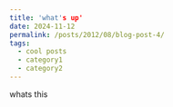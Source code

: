 ```yaml
---
title: 'what's up'
date: 2024-11-12
permalink: /posts/2012/08/blog-post-4/
tags:
  - cool posts
  - category1
  - category2
---
```

whats this
